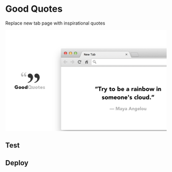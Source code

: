 # Good Quotes

Replace new tab page with inspirational quotes

![](screenshot-2.png)

## Test

## Deploy
